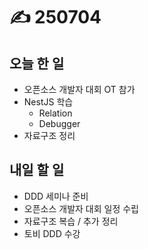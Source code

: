 # ✍️ 250704

## 오늘 한 일

* 오픈소스 개발자 대회 OT 참가
* NestJS 학습
  * Relation
  * Debugger
* 자료구조 정리



## 내일 할 일

* DDD 세미나 준비
* 오픈소스 개발자 대회 일정 수립
* 자료구조 복습 / 추가 정리
* 토비 DDD 수강

